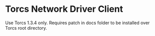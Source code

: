 # Torcs Network Driver Client

Use Torcs 1.3.4 only.
Requires patch in docs folder to be installed over Torcs root directory.